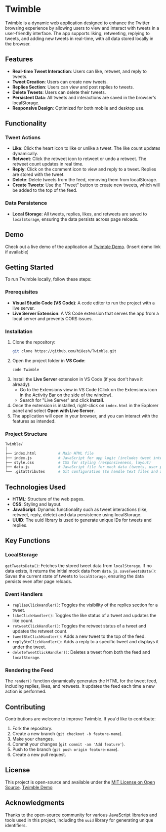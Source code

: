 # Twimble

Twimble is a dynamic web application designed to enhance the Twitter browsing experience by allowing users to view and interact with tweets in a user-friendly interface. The app supports liking, retweeting, replying to tweets, and adding new tweets in real-time, with all data stored locally in the browser.

## Features

- **Real-time Tweet Interaction**: Users can like, retweet, and reply to tweets.
- **Tweet Creation**: Users can create new tweets.
- **Replies Section**: Users can view and post replies to tweets.
- **Delete Tweets**: Users can delete their tweets.
- **Persistent Data**: All tweets and interactions are saved in the browser's localStorage.
- **Responsive Design**: Optimized for both mobile and desktop use.

## Functionality

### Tweet Actions

- **Like**: Click the heart icon to like or unlike a tweet. The like count updates dynamically.
- **Retweet**: Click the retweet icon to retweet or undo a retweet. The retweet count updates in real time.
- **Reply**: Click on the comment icon to view and reply to a tweet. Replies are stored with the tweet.
- **Delete**: Delete tweets from the feed, removing them from localStorage.
- **Create Tweets**: Use the "Tweet" button to create new tweets, which will be added to the top of the feed.

### Data Persistence

- **Local Storage**: All tweets, replies, likes, and retweets are saved to `localStorage`, ensuring the data persists across page reloads.

## Demo

Check out a live demo of the application at [Twimble Demo](https://twimble.netlify.app/). (Insert demo link if available)

## Getting Started

To run Twimble locally, follow these steps:

### Prerequisites

- **Visual Studio Code (VS Code)**: A code editor to run the project with a live server.
- **Live Server Extension**: A VS Code extension that serves the app from a local server and prevents CORS issues.

### Installation

1. Clone the repository:
   ```bash
   git clone https://github.com/hi8esh/Twimble.git
   ```
2. Open the project folder in **VS Code**:
   ```bash
   code Twimble
3. Install the **Live Server** extension in VS Code (if you don't have it already):
      - Go to the Extensions view in VS Code (Click on the Extensions icon in the Activity Bar on the side of the window).
      - Search for "Live Server" and click **Install**.
4. Once the extension is installed, right-click on `index.html` in the Explorer panel and select **Open with Live Server**.
5. The application will open in your browser, and you can interact with the features as intended.

### Project Structure
```graphql
Twimble/
│
├── index.html          # Main HTML file
├── index.js            # JavaScript for app logic (includes tweet interactions, localStorage handling)
├── style.css           # CSS for styling (responsiveness, layout)
├── data.js             # JavaScript file for mock data (tweets, user profiles)
└── .gitattributes      # Git configuration (to handle text files and attributes)
```
## Technologies Used
- **HTML**: Structure of the web pages.
- **CSS**: Styling and layout.
- **JavaScript**: Dynamic functionality such as tweet interactions (like, retweet, reply, delete) and data persistence using localStorage.
- **UUID**: The uuid library is used to generate unique IDs for tweets and replies.

## Key Functions

### LocalStorage
`getTweetsData()`: Fetches the stored tweet data from `localStorage`. If no data exists, it returns the initial mock data from `data.js`.
`saveTweetsData()`: Saves the current state of tweets to `localStorage`, ensuring the data persists even after page reloads.

### Event Handlers
- `repliesClickHandler()`: Toggles the visibility of the replies section for a tweet.
- `likeClickHandler()`: Toggles the like status of a tweet and updates the like count.
- `retweetClickHandler()`: Toggles the retweet status of a tweet and updates the retweet count.
- `tweetBtnClickHandler()`: Adds a new tweet to the top of the feed.
- `replyBtnClickHandler()`: Adds a reply to a specific tweet and displays it under the tweet.
- `deleteTweetClickHandler()`: Deletes a tweet from both the feed and `localStorage`.

### Rendering the Feed
The `render()` function dynamically generates the HTML for the tweet feed, including replies, likes, and retweets. It updates the feed each time a new action is performed.

## Contributing
Contributions are welcome to improve Twimble. If you'd like to contribute:
1. Fork the repository.
2. Create a new branch (`git checkout -b feature-name`).
3. Make your changes.
4. Commit your changes (`git commit -am 'Add feature'`).
5. Push to the branch (`git push origin feature-name`).
6. Create a new pull request.

## License
This project is open-source and available under the [MIT License on Open Source](https://opensource.org/licenses/MIT).
<a href="https://twimble.netlify.app/" target="_blank">Twimble Demo</a>

## Acknowledgments
Thanks to the open-source community for various JavaScript libraries and tools used in this project, including the `uuid` library for generating unique identifiers.
